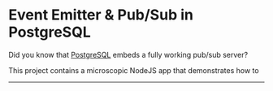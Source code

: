 # Event Emitter & Pub/Sub in PostgreSQL

Did you know that [PostgreSQL][postgres] embeds a fully working pub/sub server?

This project contains a microscopic NodeJS app that demonstrates how to 

---

[postgres]: https://www.postgresql.org/
[docker]: https://www.docker.com/
[make]: https://www.gnu.org/software/make/manual/make.html
[pgtap]: https://pgtap.org/
[psql]: https://www.postgresql.org/docs/13/app-psql.html